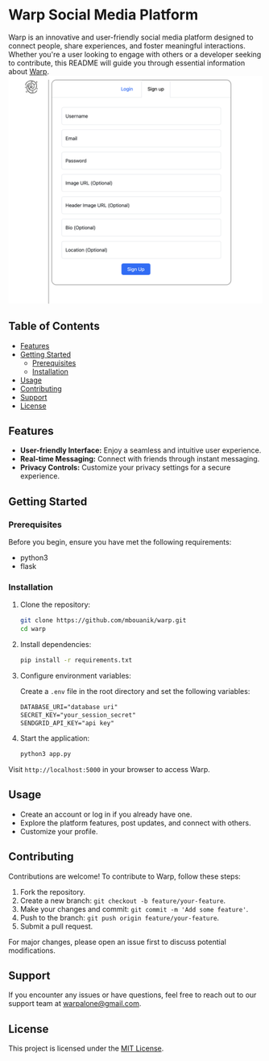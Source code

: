 # Warp Social Media Platform

Warp is an innovative and user-friendly social media platform designed to connect people, share experiences, and foster meaningful interactions. Whether you're a user looking to engage with others or a developer seeking to contribute, this README will guide you through essential information about [Warp](https://warp-95c2.onrender.com/authenticate).
![signup](static/assets/images/signup.png)
## Table of Contents

- [Features](#features)
- [Getting Started](#getting-started)
  - [Prerequisites](#prerequisites)
  - [Installation](#installation)
- [Usage](#usage)
- [Contributing](#contributing)
- [Support](#support)
- [License](#license)

## Features

- **User-friendly Interface:** Enjoy a seamless and intuitive user experience.
- **Real-time Messaging:** Connect with friends through instant messaging.
- **Privacy Controls:** Customize your privacy settings for a secure experience.

## Getting Started

### Prerequisites

Before you begin, ensure you have met the following requirements:

- python3
- flask


### Installation

1. Clone the repository:

    ```bash
    git clone https://github.com/mbouanik/warp.git
    cd warp
    ```

2. Install dependencies:

    ```bash
    pip install -r requirements.txt
    ```

3. Configure environment variables:

    Create a `.env` file in the root directory and set the following variables:

    ```env
    DATABASE_URI="database uri"
    SECRET_KEY="your_session_secret"
    SENDGRID_API_KEY="api key"

    ```

4. Start the application:

    ```bash
    python3 app.py
    ```

Visit `http://localhost:5000` in your browser to access Warp.

## Usage

- Create an account or log in if you already have one.
- Explore the platform features, post updates, and connect with others.
- Customize your profile.

## Contributing

Contributions are welcome! To contribute to Warp, follow these steps:

1. Fork the repository.
2. Create a new branch: `git checkout -b feature/your-feature`.
3. Make your changes and commit: `git commit -m 'Add some feature'`.
4. Push to the branch: `git push origin feature/your-feature`.
5. Submit a pull request.

For major changes, please open an issue first to discuss potential modifications.

## Support

If you encounter any issues or have questions, feel free to reach out to our support team at [warpalone@gmail.com](warpalone@gmail.com).

## License

This project is licensed under the [MIT License](LICENSE).
 
